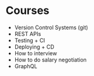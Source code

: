 # Courses

- Version Control Systems (git)
- REST APIs
- Testing + CI
- Deploying + CD
- How to interview
- How to do salary negotiation
- GraphQL
